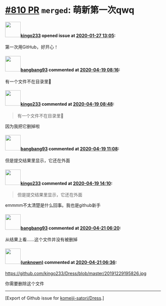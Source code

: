 # [\#810 PR](https://github.com/komeiji-satori/Dress/pull/810) `merged`: 萌新第一次qwq

#### <img src="https://avatars.githubusercontent.com/u/29831327?u=e2b8e166817785fd8bbf60f6be1b539f2fb22816&v=4" width="50">[kingo233](https://github.com/kingo233) opened issue at [2020-01-27 13:05](https://github.com/komeiji-satori/Dress/pull/810):

第一次用GitHub，好开心！


#### <img src="https://avatars.githubusercontent.com/u/3430784?v=4" width="50">[bangbang93](https://github.com/bangbang93) commented at [2020-04-19 08:16](https://github.com/komeiji-satori/Dress/pull/810#issuecomment-616073531):

有一个文件不在目录里🤔

#### <img src="https://avatars.githubusercontent.com/u/29831327?u=e2b8e166817785fd8bbf60f6be1b539f2fb22816&v=4" width="50">[kingo233](https://github.com/kingo233) commented at [2020-04-19 08:48](https://github.com/komeiji-satori/Dress/pull/810#issuecomment-616078673):

> 有一个文件不在目录里🤔

因为我把它删掉啦

#### <img src="https://avatars.githubusercontent.com/u/3430784?v=4" width="50">[bangbang93](https://github.com/bangbang93) commented at [2020-04-19 11:08](https://github.com/komeiji-satori/Dress/pull/810#issuecomment-616105637):

但是提交结果里显示，它还在外面

#### <img src="https://avatars.githubusercontent.com/u/29831327?u=e2b8e166817785fd8bbf60f6be1b539f2fb22816&v=4" width="50">[kingo233](https://github.com/kingo233) commented at [2020-04-19 14:10](https://github.com/komeiji-satori/Dress/pull/810#issuecomment-616143805):

> 但是提交结果里显示，它还在外面

emmmm不太清楚是什么回事。我也是github新手

#### <img src="https://avatars.githubusercontent.com/u/3430784?v=4" width="50">[bangbang93](https://github.com/bangbang93) commented at [2020-04-21 06:20](https://github.com/komeiji-satori/Dress/pull/810#issuecomment-616977197):

从结果上看……这个文件并没有被删掉

#### <img src="(unknown)" width="50">[(unknown)]((unknown)) commented at [2020-04-21 06:36](https://github.com/komeiji-satori/Dress/pull/810#issuecomment-616983405):

https://github.com/kingo233/Dress/blob/master/20191229195826.jpg

你需要删除这个文件


-------------------------------------------------------------------------------



[Export of Github issue for [komeiji-satori/Dress](https://github.com/komeiji-satori/Dress).]
